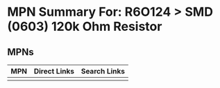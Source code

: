 



# MPN Summary For: R6O124 > SMD (0603) 120k Ohm Resistor

## MPNs
  

|MPN|Direct Links|Search Links|
| :--- | :--- | :--- |
||||
